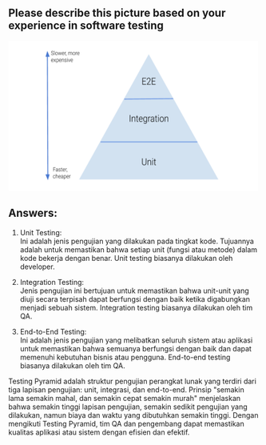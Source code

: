 ## Please describe this picture based on your experience in software testing

<img src="../../assets/05.png" width="500" height="300">

## Answers:

1. Unit Testing: <br>
   Ini adalah jenis pengujian yang dilakukan pada tingkat kode. Tujuannya adalah untuk memastikan bahwa setiap unit (fungsi atau metode) dalam kode bekerja dengan benar. Unit testing biasanya dilakukan oleh developer.

2. Integration Testing: <br>
   Jenis pengujian ini bertujuan untuk memastikan bahwa unit-unit yang diuji secara terpisah dapat berfungsi dengan baik ketika digabungkan menjadi sebuah sistem. Integration testing biasanya dilakukan oleh tim QA.

3. End-to-End Testing: <br>
   Ini adalah jenis pengujian yang melibatkan seluruh sistem atau aplikasi untuk memastikan bahwa semuanya berfungsi dengan baik dan dapat memenuhi kebutuhan bisnis atau pengguna. End-to-end testing biasanya dilakukan oleh tim QA.

Testing Pyramid adalah struktur pengujian perangkat lunak yang terdiri dari tiga lapisan pengujian: unit, integrasi, dan end-to-end. Prinsip "semakin lama semakin mahal, dan semakin cepat semakin murah" menjelaskan bahwa semakin tinggi lapisan pengujian, semakin sedikit pengujian yang dilakukan, namun biaya dan waktu yang dibutuhkan semakin tinggi. Dengan mengikuti Testing Pyramid, tim QA dan pengembang dapat memastikan kualitas aplikasi atau sistem dengan efisien dan efektif.
